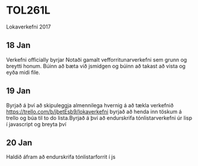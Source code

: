 # TOL261L
Lokaverkefni 2017

## 18 Jan
Verkefni officially byrjar
Notaði gamalt vefforritunarverkefni sem grunn og breytti honum. Búinn að bæta við jsmidgen og búinn að takast að vista og eyða midi file.
## 19 Jan
Byrjað á því að skipuleggja almennilega hvernig á að tækla verkefnið https://trello.com/b/jbetEsb9/lokaverkefni byrjað að henda inn töskum á trello og búa til to do lista.Byrjað á því að endurskrifa tónlistarverkefni úr lisp í javascript og breyta því
## 20 Jan
Haldið áfram að endurskrifa tónlistarforrit í js
